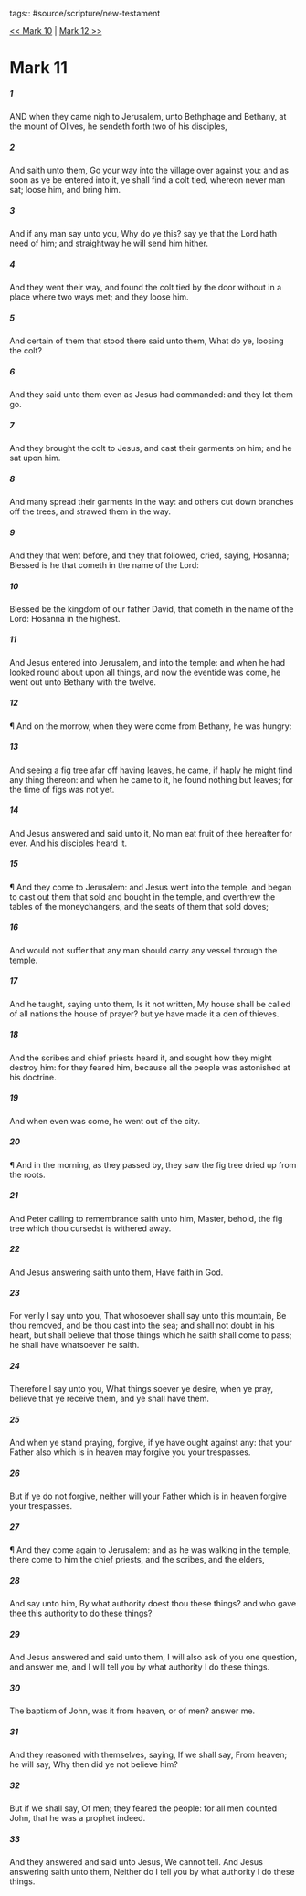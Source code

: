 tags:: #source/scripture/new-testament

[<< Mark 10](/New_Testament/02_Mark/Mark_10.md) | [Mark 12 >>](/New_Testament/02_Mark/Mark_12.md)

# Mark 11

##### 1

AND when they came nigh to Jerusalem, unto Bethphage and Bethany, at the mount of Olives, he sendeth forth two of his disciples,

##### 2

And saith unto them, Go your way into the village over against you: and as soon as ye be entered into it, ye shall find a colt tied, whereon never man sat; loose him, and bring him.

##### 3

And if any man say unto you, Why do ye this? say ye that the Lord hath need of him; and straightway he will send him hither.

##### 4

And they went their way, and found the colt tied by the door without in a place where two ways met; and they loose him.

##### 5

And certain of them that stood there said unto them, What do ye, loosing the colt?

##### 6

And they said unto them even as Jesus had commanded: and they let them go.

##### 7

And they brought the colt to Jesus, and cast their garments on him; and he sat upon him.

##### 8

And many spread their garments in the way: and others cut down branches off the trees, and strawed them in the way.

##### 9

And they that went before, and they that followed, cried, saying, Hosanna; Blessed is he that cometh in the name of the Lord:

##### 10

Blessed be the kingdom of our father David, that cometh in the name of the Lord: Hosanna in the highest.

##### 11

And Jesus entered into Jerusalem, and into the temple: and when he had looked round about upon all things, and now the eventide was come, he went out unto Bethany with the twelve.

##### 12

¶ And on the morrow, when they were come from Bethany, he was hungry:

##### 13

And seeing a fig tree afar off having leaves, he came, if haply he might find any thing thereon: and when he came to it, he found nothing but leaves; for the time of figs was not yet.

##### 14

And Jesus answered and said unto it, No man eat fruit of thee hereafter for ever. And his disciples heard it.

##### 15

¶ And they come to Jerusalem: and Jesus went into the temple, and began to cast out them that sold and bought in the temple, and overthrew the tables of the moneychangers, and the seats of them that sold doves;

##### 16

And would not suffer that any man should carry any vessel through the temple.

##### 17

And he taught, saying unto them, Is it not written, My house shall be called of all nations the house of prayer? but ye have made it a den of thieves.

##### 18

And the scribes and chief priests heard it, and sought how they might destroy him: for they feared him, because all the people was astonished at his doctrine.

##### 19

And when even was come, he went out of the city.

##### 20

¶ And in the morning, as they passed by, they saw the fig tree dried up from the roots.

##### 21

And Peter calling to remembrance saith unto him, Master, behold, the fig tree which thou cursedst is withered away.

##### 22

And Jesus answering saith unto them, Have faith in God.

##### 23

For verily I say unto you, That whosoever shall say unto this mountain, Be thou removed, and be thou cast into the sea; and shall not doubt in his heart, but shall believe that those things which he saith shall come to pass; he shall have whatsoever he saith.

##### 24

Therefore I say unto you, What things soever ye desire, when ye pray, believe that ye receive them, and ye shall have them.

##### 25

And when ye stand praying, forgive, if ye have ought against any: that your Father also which is in heaven may forgive you your trespasses.

##### 26

But if ye do not forgive, neither will your Father which is in heaven forgive your trespasses.

##### 27

¶ And they come again to Jerusalem: and as he was walking in the temple, there come to him the chief priests, and the scribes, and the elders,

##### 28

And say unto him, By what authority doest thou these things? and who gave thee this authority to do these things?

##### 29

And Jesus answered and said unto them, I will also ask of you one question, and answer me, and I will tell you by what authority I do these things.

##### 30

The baptism of John, was it from heaven, or of men? answer me.

##### 31

And they reasoned with themselves, saying, If we shall say, From heaven; he will say, Why then did ye not believe him?

##### 32

But if we shall say, Of men; they feared the people: for all men counted John, that he was a prophet indeed.

##### 33

And they answered and said unto Jesus, We cannot tell. And Jesus answering saith unto them, Neither do I tell you by what authority I do these things.
